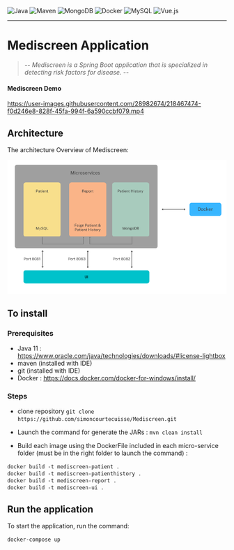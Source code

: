![Java](https://img.shields.io/badge/made%20with-JAVA-%23C9284D?style=for-the-badge&logo=java&logoColor=#EC1C24)
![Maven](https://img.shields.io/badge/MAVEN-%23005384?style=for-the-badge&logo=maven&logoColor=white)
![MongoDB](https://img.shields.io/badge/MongoDB-green?style=for-the-badge&logo=MongoDB&logoColor=white)
![Docker](https://img.shields.io/badge/Docker-cyan?style=for-the-badge&logo=Docker&logoColor=white)
![MySQL](https://img.shields.io/badge/MySQL-9cf?style=for-the-badge&logo=MySQL&logoColor=white)
![Vue.js](https://img.shields.io/badge/Vue.js-success?style=for-the-badge&logo=Vue&logoColor=#00A865)




____________________

# Mediscreen Application
> -- _Mediscreen is a Spring Boot application that is specialized in detecting risk factors for disease._ --

#### Mediscreen Demo
https://user-images.githubusercontent.com/28982674/218467474-f0d246e8-828f-45fa-994f-6a590ccbf079.mp4




## Architecture

The architecture Overview of Mediscreen:

![Screenshot](https://github.com/simoncourtecuisse/Mediscreen/blob/main2.0/Docs/schemaMediscreen.png)

## To install
### Prerequisites
- Java 11 : https://www.oracle.com/java/technologies/downloads/#license-lightbox
- maven (installed with IDE)
- git (installed with IDE)
- Docker : https://docs.docker.com/docker-for-windows/install/

### Steps
- clone repository
`git clone https://github.com/simoncourtecuisse/Mediscreen.git`

- Launch the command for generate the JARs : `mvn clean install`
- Build each image using the DockerFile included in each micro-service folder (must be in the right folder to launch the command) :
```
docker build -t mediscreen-patient .
docker build -t mediscreen-patienthistory .
docker build -t mediscreen-report .
docker build -t mediscreen-ui .
```

## Run the application

To start the application, run the command:
```
docker-compose up
```



